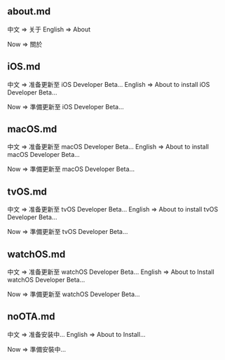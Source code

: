 ## about.md
中文 => 关于
English => About 

Now => 關於

## iOS.md
中文 => 准备更新至 iOS Developer Beta…
English => About to install iOS Developer Beta... 

Now => 準備更新至 iOS Developer Beta...

## macOS.md
中文 => 准备更新至 macOS Developer Beta…
English => About to install macOS Developer Beta...

Now => 準備更新至 macOS Developer Beta…

## tvOS.md
中文 => 准备更新至 tvOS Developer Beta...
English => About to install tvOS Developer Beta...

Now => 準備更新至 tvOS Developer Beta...

## watchOS.md
中文 => 准备更新至 watchOS Developer Beta…
English => About to Install watchOS Developer Beta...

Now => 準備更新至 watchOS Developer Beta…

## noOTA.md
中文 => 准备安装中…
English => About to Install...

Now => 準備安裝中...